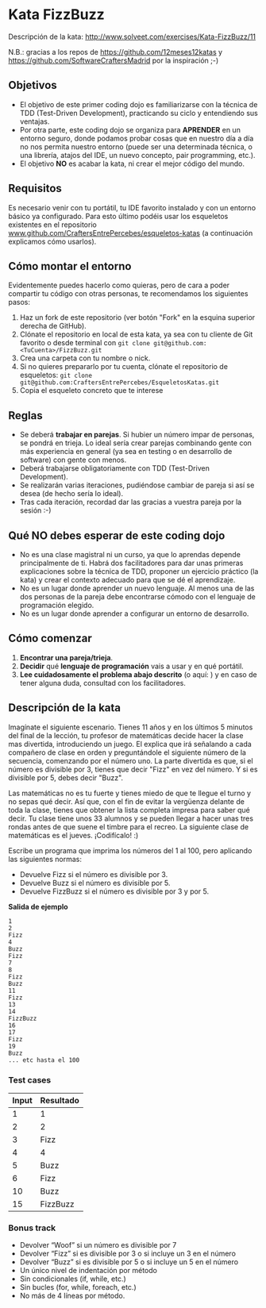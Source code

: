 # Kata FizzBuzz

Descripción de la kata: http://www.solveet.com/exercises/Kata-FizzBuzz/11

N.B.: gracias a los repos de https://github.com/12meses12katas y https://github.com/SoftwareCraftersMadrid por la inspiración ;-)


## Objetivos
* El objetivo de este primer coding dojo es familiarizarse con la técnica de TDD (Test-Driven Development), practicando su ciclo y entendiendo sus ventajas.
* Por otra parte, este coding dojo se organiza para **APRENDER** en un entorno seguro, donde podamos probar cosas que en nuestro día a día no nos permita nuestro entorno (puede ser una determinada técnica, o una librería, atajos del IDE, un nuevo concepto, pair programming, etc.).
* El objetivo **NO** es acabar la kata, ni crear el mejor código del mundo.


## Requisitos
Es necesario venir con tu portátil, tu IDE favorito instalado y con un entorno básico ya configurado. Para esto último podéis usar los esqueletos existentes en el repositorio www.github.com/CraftersEntrePercebes/esqueletos-katas (a continuación explicamos cómo usarlos).

## Cómo montar el entorno
Evidentemente puedes hacerlo como quieras, pero de cara a poder compartir tu código con otras personas, te recomendamos los siguientes pasos:
1. Haz un fork de este repositorio (ver botón "Fork" en la esquina superior derecha de GitHub).
2. Clónate el repositorio en local de esta kata, ya sea con tu cliente de Git favorito o desde terminal con `git clone git@github.com:<TuCuenta>/FizzBuzz.git`
3. Crea una carpeta con tu nombre o nick.
4. Si no quieres prepararlo por tu cuenta, clónate el repositorio de esqueletos: `git clone git@github.com:CraftersEntrePercebes/EsqueletosKatas.git`
5. Copia el esqueleto concreto que te interese


## Reglas
* Se deberá **trabajar en parejas**. Si hubier un número impar de personas, se pondrá en trieja. Lo ideal sería crear parejas combinando gente con más experiencia en general (ya sea en testing o en desarrollo de software) con gente con menos.
* Deberá trabajarse obligatoriamente con TDD (Test-Driven Development).
* Se realizarán varias iteraciones, pudiéndose cambiar de pareja si así se desea (de hecho sería lo ideal).
* Tras cada iteración, recordad dar las gracias a vuestra pareja por la sesión :-)


## Qué NO debes esperar de este coding dojo
* No es una clase magistral ni un curso, ya que lo aprendas depende principalmente de ti. Habrá dos facilitadores para dar unas primeras explicaciones sobre la técnica de TDD, proponer un ejercicio práctico (la kata) y crear el contexto adecuado para que se dé el aprendizaje.
* No es un lugar donde aprender un nuevo lenguaje. Al menos una de las dos personas de la pareja debe encontrarse cómodo con el lenguaje de programación elegido.
* No es un lugar donde aprender a configurar un entorno de desarrollo.


## Cómo comenzar
1. **Encontrar una pareja/trieja**.
2. **Decidir** qué **lenguaje de programación** vais a usar y en qué portátil.
3. **Lee cuidadosamente el problema abajo descrito** (o aquí: ) y en caso de tener alguna duda, consultad con los facilitadores.


## Descripción de la kata

Imagínate el siguiente escenario. Tienes 11 años y en los últimos 5 minutos del final de la lección, tu profesor de matemáticas decide hacer la clase mas divertida, introduciendo un juego. El explica que irá señalando a cada compañero de clase en orden y preguntándole el siguiente número de la secuencia, comenzando por el número uno. La parte divertida es que, si el número es divisible por 3, tienes que decir "Fizz" en vez del número. Y si es divisible por 5, debes decir "Buzz".

Las matemáticas no es tu fuerte y tienes miedo de que te llegue el turno y no sepas qué decir. Así que, con el fin de evitar la vergüenza delante de toda la clase, tienes que obtener la lista completa impresa para saber qué decir. Tu clase tiene unos 33 alumnos y se pueden llegar a hacer unas tres rondas antes de que suene el timbre para el recreo. La siguiente clase de matemáticas es el jueves. ¡Codifícalo! :)

Escribe un programa que imprima los números del 1 al 100, pero aplicando las siguientes normas:

* Devuelve Fizz si el número es divisible por 3.
* Devuelve Buzz si el número es divisible por 5.
* Devuelve FizzBuzz si el número es divisible por 3 y por 5.

**Salida de ejemplo**
```
1
2
Fizz
4
Buzz
Fizz
7
8
Fizz
Buzz
11
Fizz
13
14
FizzBuzz
16
17
Fizz
19
Buzz
... etc hasta el 100
```

### Test cases

| Input | Resultado |
|-------|-----------|
| 1     | 1         |
| 2     | 2         |
| 3     | Fizz      |
| 4     | 4         |
| 5     | Buzz      |
| 6     | Fizz      |
| 10    | Buzz      |
| 15    | FizzBuzz  |



### Bonus track
* Devolver “Woof” si un número es divisible por 7
* Devolver “Fizz” si es divisible por 3 o si incluye un 3 en el número
* Devolver “Buzz” si es divisible por 5 o si incluye un 5 en el número
* Un único nivel de indentación por método
* Sin condicionales (if, while, etc.)
* Sin bucles (for, while, foreach, etc.)
* No más de 4 líneas por método.    
